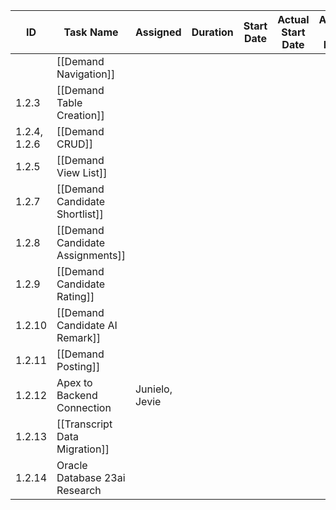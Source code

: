 
| ID           | Task Name                        | Assigned       | Duration | Start Date | Actual Start Date | Actual End Date |
| ------------ | -------------------------------- | -------------- | -------- | ---------- | ----------------- | --------------- |
|              | [[Demand Navigation]]            |                |          |            |                   |                 |
| 1.2.3        | [[Demand Table Creation]]        |                |          |            |                   |                 |
| 1.2.4, 1.2.6 | [[Demand CRUD]]                  |                |          |            |                   |                 |
| 1.2.5        | [[Demand View List]]             |                |          |            |                   |                 |
| 1.2.7        | [[Demand Candidate Shortlist]]   |                |          |            |                   |                 |
| 1.2.8        | [[Demand Candidate Assignments]] |                |          |            |                   |                 |
| 1.2.9        | [[Demand Candidate Rating]]      |                |          |            |                   |                 |
| 1.2.10       | [[Demand Candidate AI Remark]]   |                |          |            |                   |                 |
| 1.2.11       | [[Demand Posting]]               |                |          |            |                   |                 |
| 1.2.12       | Apex to Backend Connection       | Junielo, Jevie |          |            |                   |                 |
| 1.2.13       | [[Transcript Data Migration]]    |                |          |            |                   |                 |
| 1.2.14       | Oracle Database 23ai Research    |                |          |            |                   |                 |
